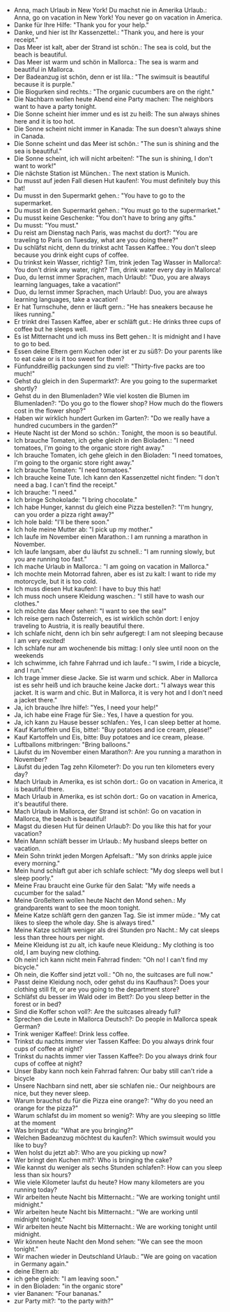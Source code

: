 - Anna, mach Urlaub in New York! Du machst nie in Amerika Urlaub.: Anna, go on vacation in New York! You never go on vacation in America.
- Danke für Ihre Hilfe: "Thank you for your help."
- Danke, und hier ist Ihr Kassenzettel.: "Thank you, and here is your receipt."
- Das Meer ist kalt, aber der Strand ist schön.: The sea is cold, but the beach is beautiful.
- Das Meer ist warm und schön in Mallorca.: The sea is warm and beautiful in Mallorca.
- Der Badeanzug ist schön, denn er ist lila.: "The swimsuit is beautiful because it is purple."
- Die Biogurken sind rechts.: "The organic cucumbers are on the right."
- Die Nachbarn wollen heute Abend eine Party machen: The neighbors want to have a party tonight.
- Die Sonne scheint hier immer und es ist zu heiß: The sun always shines here and it is too hot.
- Die Sonne scheint nicht immer in Kanada: The sun doesn't always shine in Canada.
- Die Sonne scheint und das Meer ist schön.: "The sun is shining and the sea is beautiful."
- Die Sonne scheint, ich will nicht arbeiten!: "The sun is shining, I don't want to work!"
- Die nächste Station ist München.: The next station is Munich.
- Du musst auf jeden Fall diesen Hut kaufen!: You must definitely buy this hat!
- Du musst in den Supermarkt gehen.: "You have to go to the supermarket.
- Du musst in den Supermarkt gehen.: "You must go to the supermarket."
- Du musst keine Geschenke: "You don't have to bring any gifts."
- Du musst: "You must."
- Du reist am Dienstag nach Paris, was machst du dort?: "You are traveling to Paris on Tuesday, what are you doing there?"
- Du schläfst nicht, denn du trinkst acht Tassen Kaffee.: You don't sleep because you drink eight cups of coffee.
- Du trinkst kein Wasser, richtig? Tim, trink jeden Tag Wasser in Mallorca!: You don't drink any water, right? Tim, drink water every day in Mallorca!
- Duo, du lernst immer Sprachen, mach Urlaub!: "Duo, you are always learning languages, take a vacation!"
- Duo, du lernst immer Sprachen, mach Urlaub!: Duo, you are always learning languages, take a vacation!
- Er hat Turnschuhe, denn er läuft gern.: "He has sneakers because he likes running."
- Er trinkt drei Tassen Kaffee, aber er schläft gut.: He drinks three cups of coffee but he sleeps well.
- Es ist Mitternacht und ich muss ins Bett gehen.: It is midnight and I have to go to bed.
- Essen deine Eltern gern Kuchen oder ist er zu süß?: Do your parents like to eat cake or is it too sweet for them?
- Fünfunddreißig packungen sind zu viel!: "Thirty-five packs are too much!"
- Gehst du gleich in den Supermarkt?: Are you going to the supermarket shortly?
- Gehst du in den Blumenladen? Wie viel kosten die Blumen im Blumenladen?: "Do you go to the flower shop? How much do the flowers cost in the flower shop?"
- Haben wir wirklich hundert Gurken im Garten?: "Do we really have a hundred cucumbers in the garden?"
- Heute Nacht ist der Mond so schön.: Tonight, the moon is so beautiful.
- Ich brauche Tomaten, ich gehe gleich in den Bioladen.: "I need tomatoes, I'm going to the organic store right away."
- Ich brauche Tomaten, ich gehe gleich in den Bioladen: "I need tomatoes, I'm going to the organic store right away."
- Ich brauche Tomaten: "I need tomatoes."
- Ich brauche keine Tute. Ich kann den Kassenzettel nicht finden: "I don't need a bag. I can't find the receipt."
- Ich brauche: "I need."
- Ich bringe Schokolade: "I bring chocolate."
- Ich habe Hunger, kannst du gleich eine Pizza bestellen?: "I'm hungry, can you order a pizza right away?"
- Ich hole bald: "I'll be there soon."
- Ich hole meine Mutter ab: "I pick up my mother."
- Ich laufe im November einen Marathon.: I am running a marathon in November.
- Ich laufe langsam, aber du läufst zu schnell.: "I am running slowly, but you are running too fast."
- Ich mache Urlaub in Mallorca.: "I am going on vacation in Mallorca."
- Ich mochte mein Motorrad fahren, aber es ist zu kalt: I want to ride my motorcycle, but it is too cold.
- Ich muss diesen Hut kaufen!: I have to buy this hat!
- Ich muss noch unsere Kleidung waschen.: "I still have to wash our clothes."
- Ich möchte das Meer sehen!: "I want to see the sea!"
- Ich reise gern nach Österreich, es ist wirklich schön dort: I enjoy traveling to Austria, it is really beautiful there.
- Ich schlafe nicht, denn ich bin sehr aufgeregt: I am not sleeping because I am very excited!
- Ich schlafe nur am wochenende bis mittag: I only slee until noon on the weekends
- Ich schwimme, ich fahre Fahrrad und ich laufe.: "I swim, I ride a bicycle, and I run."
- Ich trage immer diese Jacke. Sie ist warm und schick. Aber in Mallorca ist es sehr heiß und ich brauche keine Jacke dort.: "I always wear this jacket. It is warm and chic. But in Mallorca, it is very hot and I don't need a jacket there."
- Ja, ich brauche Ihre hilfe!: "Yes, I need your help!"
- Ja, ich habe eine Frage für Sie.: Yes, I have a question for you.
- Ja, ich kann zu Hause besser schlafen.: Yes, I can sleep better at home.
- Kauf Kartoffeln und Eis, bitte!: "Buy potatoes and ice cream, please!"
- Kauf Kartoffeln und Eis, bitte: Buy potatoes and ice cream, please.
- Luftballons mitbringen: "Bring balloons."
- Läufst du im November einen Marathon?: Are you running a marathon in November?
- Läufst du jeden Tag zehn Kilometer?: Do you run ten kilometers every day?
- Mach Urlaub in Amerika, es ist schön dort.: Go on vacation in America, it is beautiful there.
- Mach Urlaub in Amerika, es ist schön dort.: Go on vacation in America, it's beautiful there.
- Mach Urlaub in Mallorca, der Strand ist schön!: Go on vacation in Mallorca, the beach is beautiful!
- Magst du diesen Hut für deinen Urlaub?: Do you like this hat for your vacation?
- Mein Mann schläft besser im Urlaub.: My husband sleeps better on vacation.
- Mein Sohn trinkt jeden Morgen Apfelsaft.: "My son drinks apple juice every morning."
- Mein hund schlaft gut aber ich schlafe schlect: "My dog sleeps well but I sleep poorly."
- Meine Frau braucht eine Gurke für den Salat: "My wife needs a cucumber for the salad."
- Meine Großeltern wollen heute Nacht den Mond sehen.: My grandparents want to see the moon tonight.
- Meine Katze schläft gern den ganzen Tag. Sie ist immer müde.: "My cat likes to sleep the whole day. She is always tired."
- Meine Katze schläft weniger als drei Stunden pro Nacht.: My cat sleeps less than three hours per night.
- Meine Kleidung ist zu alt, ich kaufe neue Kleidung.: My clothing is too old, I am buying new clothing.
- Oh nein! ich kann nicht mein Fahrrad finden: "Oh no! I can't find my bicycle."
- Oh nein, die Koffer sind jetzt voll.: "Oh no, the suitcases are full now."
- Passt deine Kleidung noch, oder gehst du ins Kaufhaus?: Does your clothing still fit, or are you going to the department store?
- Schläfst du besser im Wald oder im Bett?: Do you sleep better in the forest or in bed?
- Sind die Koffer schon voll?: Are the suitcases already full?
- Sprechen die Leute in Mallorca Deutsch?: Do people in Mallorca speak German?
- Trink weniger Kaffee!: Drink less coffee.
- Trinkst du nachts immer vier Tassen Kaffee: Do you always drink four cups of coffee at night?
- Trinkst du nachts immer vier Tassen Kaffee?: Do you always drink four cups of coffee at night?
- Unser Baby kann noch kein Fahrrad fahren: Our baby still can't ride a bicycle
- Unsere Nachbarn sind nett, aber sie schlafen nie.: Our neighbours are nice, but they never sleep.
- Warum brauchst du für die Pizza eine orange?: "Why do you need an orange for the pizza?"
- Warum schlafst du im moment so wenig?: Why are you sleeping so little at the moment
- Was bringst du: "What are you bringing?"
- Welchen Badeanzug möchtest du kaufen?: Which swimsuit would you like to buy?
- Wen holst du jetzt ab?: Who are you picking up now?
- Wer bringt den Kuchen mit?: Who is bringing the cake?
- Wie kannst du weniger als sechs Stunden schlafen?: How can you sleep less than six hours?
- Wie viele Kilometer laufst du heute? How many kilometers are you running today?
- Wir arbeiten heute Nacht bis Mitternacht.: "We are working tonight until midnight."
- Wir arbeiten heute Nacht bis Mitternacht.: "We are working until midnight tonight."
- Wir arbeiten heute Nacht bis Mitternacht.: We are working tonight until midnight.
- Wir können heute Nacht den Mond sehen: "We can see the moon tonight."
- Wir machen wieder in Deutschland Urlaub.: "We are going on vacation in Germany again."
- deine Eltern ab:
- ich gehe gleich: "I am leaving soon."
- in den Bioladen: "in the organic store"
- vier Bananen: "Four bananas."
- zur Party mit?: "to the party with?"

